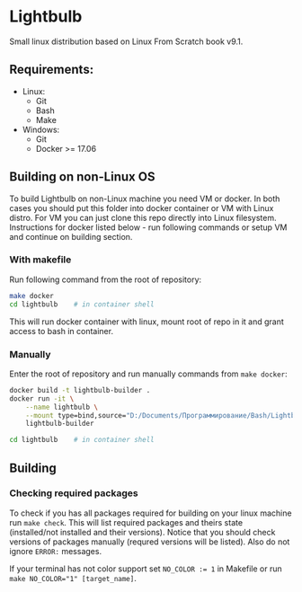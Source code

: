 # Lightbulb
Small linux distribution based on Linux From Scratch book v9.1.


## Requirements:
- Linux:
    - Git
    - Bash
    - Make
- Windows:
    - Git
    - Docker >= 17.06


## Building on non-Linux OS
To build Lightbulb on non-Linux machine you need VM or docker. In both cases you should put this folder into docker container or VM with Linux distro. For VM you can just clone this repo directly into Linux filesystem. Instructions for docker listed below - run following commands or setup VM and continue on building section.

### With makefile
Run following command from the root of repository:
```sh
make docker
cd lightbulb    # in container shell
```
This will run docker container with linux, mount root of repo in it and grant access to bash in container.

### Manually
Enter the root of repository and run manually commands from `make docker`:
```sh
docker build -t lightbulb-builder .
docker run -it \
    --name lightbulb \
    --mount type=bind,source="D:/Documents/Программирование/Bash/Lightbulb",destination=/lightbulb \
    lightbulb-builder

cd lightbulb    # in container shell
```


## Building

### Checking required packages
To check if you has all packages required for building on your linux machine run `make check`. This will list required packages and theirs state (installed/not installed and their versions). Notice that you should check versions of packages manually (requred versions will be listed). Also do not ignore `ERROR:` messages.

If your terminal has not color support set `NO_COLOR := 1` in Makefile or run `make NO_COLOR="1" [target_name]`.
